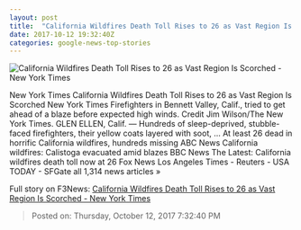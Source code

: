 ```yaml
---
layout: post
title:  "California Wildfires Death Toll Rises to 26 as Vast Region Is Scorched - New York Times"
date: 2017-10-12 19:32:40Z
categories: google-news-top-stories
---
```


![California Wildfires Death Toll Rises to 26 as Vast Region Is Scorched - New York Times](https://static01.nyt.com/images/2017/10/12/us/fires-slide-3N5F/fires-slide-3N5F-facebookJumbo.jpg)

New York Times California Wildfires Death Toll Rises to 26 as Vast Region Is Scorched New York Times Firefighters in Bennett Valley, Calif., tried to get ahead of a blaze before expected high winds. Credit Jim Wilson/The New York Times. GLEN ELLEN, Calif. — Hundreds of sleep-deprived, stubble-faced firefighters, their yellow coats layered with soot, ... At least 26 dead in horrific California wildfires, hundreds missing ABC News California wildfires: Calistoga evacuated amid blazes BBC News The Latest: California wildfires death toll now at 26 Fox News Los Angeles Times - Reuters - USA TODAY - SFGate all 1,314 news articles »


Full story on F3News: [California Wildfires Death Toll Rises to 26 as Vast Region Is Scorched - New York Times](http://www.f3nws.com/n/Er4QpG)

> Posted on: Thursday, October 12, 2017 7:32:40 PM
